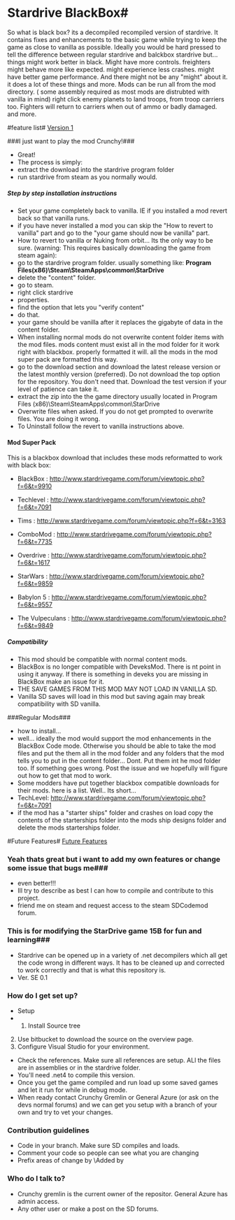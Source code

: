 # Stardrive BlackBox#
So what is black box? its a decompiled recompiled version of stardrive. 
It contains fixes and enhancements to the basic game while trying to keep the game as close to vanilla as possible. 
Ideally you would be hard pressed to tell the difference between regular stardrive and balckbox stardrive but... things might work better in black. Might have more controls. freighters might behave more like expected. might experience less crashes. might have better game performance. And there might not be any "might" about it. it does a lot of these things and more.
Mods can be run all from the mod directory. ( some assembly required as most mods are distrubted with vanilla in mind)
right click enemy planets to land troops, from troop carriers too.
Fighters will return to carriers when out of ammo or badly damaged.
and more.

#feature list#
[Version 1](http://bitbucket.org/CrunchyGremlin/sd-idk/issues?component=%21Code+Project+Not+game.&component=%21Mod+Issue&status=closed&status=resolved&version=0.1+Gravity)

###I just want to play the mod Crunchy!###

* Great!
* The process is simply:
* extract the download into the stardrive program folder
* run stardrive from steam as you normally would.

##### Step by step installation instructions
* Set your game completely back to vanilla. IE if you installed a mod revert back so that vanilla runs.
* if you have never installed a mod you can skip the "How to revert to vanilla" part and go to the "your game should now be vanilla" part.
* How to revert to vanilla or Nuking from orbit... Its the only way to be sure. (warning: This requires basically downloading the game from steam again):
* go to the stardrive program folder. usually something like:
**Program Files(x86)\Steam\SteamApps\common\StarDrive**
* delete the "content" folder.
* go to steam.
* right click stardrive
* properties.
* find the option that lets you "verify content"
* do that.
* your game should be vanilla after it replaces the gigabyte of data in the content folder. 
* When installing normal mods do not overwrite content folder items with the mod files. mods content must exist all in the mod folder for it work right with blackbox. properly formatted it will. all the mods in the mod super pack are formatted this way.
* go to the download section and download the latest release version or the latest monthly version (preferred). Do not download the top option for the repository. You don't need that. Download the test version if your level of patience can take it.
* extract the zip into the the game directory usually located in Program Files (x86)\Steam\SteamApps\common\StarDrive
* Overwrite files when asked. If you do not get prompted to overwrite files. You are doing it wrong.
* To Uninstall follow the revert to vanilla instructions above.

#### Mod Super Pack ####
This is a blackbox download that includes these mods reformatted to work with black box:

* BlackBox : http://www.stardrivegame.com/forum/viewtopic.php?f=6&t=9910

* Techlevel : http://www.stardrivegame.com/forum/viewtopic.php?f=6&t=7091

* Tims : http://www.stardrivegame.com/forum/viewtopic.php?f=6&t=3163

* ComboMod : http://www.stardrivegame.com/forum/viewtopic.php?f=6&t=7735

* Overdrive : http://www.stardrivegame.com/forum/viewtopic.php?f=6&t=1617

* StarWars : http://www.stardrivegame.com/forum/viewtopic.php?f=6&t=9859

* Babylon 5 : http://www.stardrivegame.com/forum/viewtopic.php?f=6&t=9557

* The Vulpeculans : http://www.stardrivegame.com/forum/viewtopic.php?f=6&t=9849


##### Compatibility ####
* This mod should be compatible with normal content mods. 
* BlackBox is no longer compatible with DeveksMod. There is nt point in using it anyway. If there is something in deveks you are missing in BlackBox make an issue for it.
* THE SAVE GAMES FROM THIS MOD MAY NOT LOAD IN VANILLA SD.
* Vanilla SD saves will load in this mod but saving again may break compatibility with SD vanilla.

###Regular Mods###
* how to install...
* well... ideally the mod would support the mod enhancements in the BlackBox Code mode. Otherwise you should be able to take the mod files and put the them all in the mod folder and any folders that the mod tells you to put in the content folder... Dont. Put them int he mod folder too. If something goes wrong. Post the issue and we hopefully will figure out how to get that mod to work.
* Some modders have put together blackbox compatible downloads for their mods. here is a list. Well.. Its short...
* TechLevel: http://www.stardrivegame.com/forum/viewtopic.php?f=6&t=7091
* if the mod has a "starter ships" folder and crashes on load copy the contents of the starterships folder into the mods ship designs folder and delete the mods starterships folder.

#Future Features#
[Future Features](https://bitbucket.org/CrunchyGremlin/sd-idk/issues/2?status=closed&status=resolved&version=%210.1+Gravity&component=events&component=diplomacy+ui&component=galaxy+UI&component=fleet+ui&component=ship+AI&component=mod+enhancements&component=spies&component=shipyard+ui&component=Ship+function&component=General+UI&component=Vanilla+Issue&component=Troops&component=Economy&component=General+Feature+Issue&component=General+AI&component=combat+ai&component=colony+management)

### Yeah thats great but i want to add my own features or change some issue that bugs me###
* even better!!!
* Ill try to describe as best I can how to compile and contribute to this project.
* friend me on steam and request access to the steam SDCodemod forum.

### This is for modifying the StarDrive game 15B for fun and learning###

* Stardrive can be opened up in a variety of .net decompilers which all get the code wrong in different ways. It has to be cleaned up and corrected to work correctly and that is what this repository is.
* Ver. SE 0.1


### How do I get set up? ###

* Setup
* 1. Install Source tree
2. Use bitbucket to download the source on the overview page.
3. Configure Visual Studio for your environment.
* Check the references. Make sure all references are setup. ALl the files are in assemblies or in the stardrive folder.
* You'll need .net4 to compile this version.
* Once you get the game compiled and run load up some saved games and let it run for while in debug mode.
* When ready contact Crunchy Gremlin or General Azure (or ask on the devs normal forums) and we can get you setup with a branch of your own and try to vet your changes.

### Contribution guidelines ###

* Code in your branch. Make sure SD compiles and loads.
* Comment your code so people can see what you are changing
* Prefix areas of change by \\Added by <your Alias> <whatever changes>

### Who do I talk to? ###

* Crunchy gremlin is the current owner of the repositor. General Azure has admin access.
* Any other user or make a post on the SD forums.